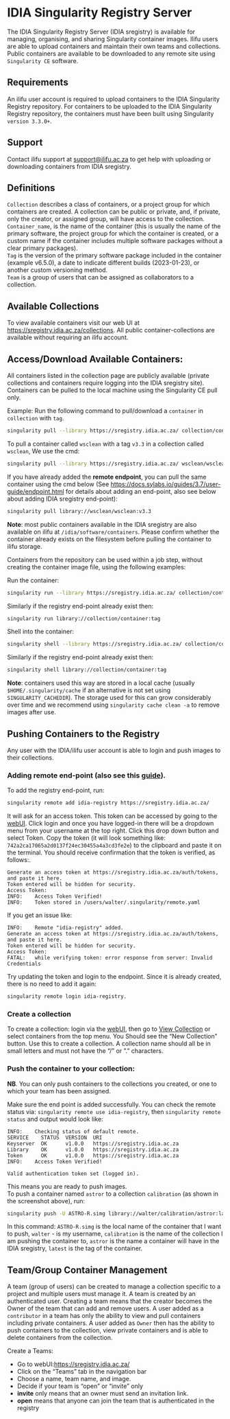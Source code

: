 # IDIA Singularity Registry Server 

The IDIA Singularity Registry Server (IDIA sregistry) is available for managing, organising, and sharing Singularity container images. Ilifu users are able to upload containers and maintain their own teams and collections. Public containers are available to be downloaded to any remote site using `Singularity CE` software.

## Requirements

An ilifu user account is required to upload containers to the IDIA Singularity Registry repository.
For containers to be uploaded to the IDIA Singularity Registry repository, the containers must have been built using Singularity `version 3.3.0+`.

## Support
Contact ilifu support at support@ilifu.ac.za to get help with uploading or downloading containers from IDIA sregistry.

## Definitions
`Collection` describes a class of containers, or a project group for which containers are created. A collection can be public or private, and, if private, only the creator, or assigned group, will have access to the collection.<br />
`Container_name`, is the name of the container (this is usually the name of the primary software, the project group for which the container is created, or a custom name if the container includes multiple software packages without a clear primary packages).<br />
`Tag` is the version of the primary software package included in the container (example v6.5.0), a date to indicate different builds (2023-01-23), or another custom versioning method.<br />
`Team` is a group of users that can be assigned as collaborators to a collection.

## Available Collections
To view available containers visit our web UI at https://sregistry.idia.ac.za/collections. All public container-collections are available without requiring an ilifu account.

## Access/Download Available Containers:
All containers listed in the collection page are publicly available (private collections and containers require logging into the IDIA sregistry site). Containers can be pulled to the local machine using the Singularity CE pull only. 

Example:
Run the following command to pull/download a `container` in `collection` with `tag`.
```bash
singularity pull --library https://sregistry.idia.ac.za/ collection/container:tag
```
To pull a container called `wsclean` with a tag `v3.3` in a collection called `wsclean`, We use the cmd:
```bash
singularity pull --library https://sregistry.idia.ac.za/ wsclean/wsclean:v3.3
```

If you have already added the **remote endpoint**, you can pull the same container using the cmd below (See https://docs.sylabs.io/guides/3.7/user-guide/endpoint.html for details about adding an end-point, also see below about adding IDIA sregistry end-point):
```bash
singularity pull library://wsclean/wsclean:v3.3
```
**Note**: most public containers available in the IDIA sregistry are also available on ilifu at `/idia/software/containers`. Please confirm whether the container already exists on the filesystem before pulling the container to ilifu storage. 

Containers from the repository can be used within a job step, without creating the container image file, using the following examples: 

Run the container:
```bash
singularity run --library https://sregistry.idia.ac.za/ collection/container:tag
```
Similarly if the registry end-point already exist then:
```bash
singularity run library://collection/container:tag
```
Shell into the container:
```bash
singularity shell --library https://sregistry.idia.ac.za/ collection/container:tag
```
Similarly if the registry end-point already exist then:
```bash
singularity shell library://collection/container:tag
```
**Note**: containers used this way are stored in a local cache (usually `$HOME/.singularity/cache` if an alternative is not set using `SINGULARITY_CACHEDIR`). The storage used for this can grow considerably over time and we recommend using `singularity cache clean -a` to remove images after use.
 

## Pushing Containers to the Registry
Any user with the IDIA/ilifu user account is able to login and push images to their collections.

### Adding remote end-point (also see this [guide](https://docs.sylabs.io/guides/3.7/user-guide/endpoint.html)).

To add the registry end-point, run:
```bash
singularity remote add idia-registry https://sregistry.idia.ac.za/
```
It will ask for an access token. This token can be accessed by going to the [webUI](https://sregistry.idia.ac.za). Click login and once you have logged-in there will be a dropdown menu from your username at the top right. Click this drop down button and select Token. Copy the token (it will look something like: `742a2ca17065a2d0137f24ec30455a4a3cd3fe2e`) to the clipboard and paste it on the terminal. You should receive confirmation that the token is verified, as follows:.
```
Generate an access token at https://sregistry.idia.ac.za/auth/tokens, and paste it here.
Token entered will be hidden for security.
Access Token: 
INFO:    Access Token Verified!
INFO:    Token stored in /users/walter/.singularity/remote.yaml
```

If you get an issue like:
```
INFO:    Remote "idia-registry" added.
Generate an access token at https://sregistry.idia.ac.za/auth/tokens, and paste it here.
Token entered will be hidden for security.
Access Token: 
FATAL:   while verifying token: error response from server: Invalid Credentials
```
Try updating the token and login to the endpoint. Since it is already created, there is no need to add it again:
```bash
singularity remote login idia-registry.
```

### Create a collection
To create a collection: login via the [webUI](https://sregistry.idia.ac.za), then go to [View Collection](https://sregistry.idia.ac.za/collections) or select containers from the top menu. You Should see the “New Collection” button. Use this to create a collection. A collection name should all be in small letters and must not have the “/” or ”.” characters.

### Push the container to your collection:
**NB**. You can only push containers to the collections you created, or one to which your team has been assigned.

Make sure the end point is added successfully. 
You can check the remote status via: `singularity remote use idia-registry`, then `singularity remote status` and output would look like:
```
INFO:    Checking status of default remote.
SERVICE    STATUS  VERSION  URI
Keyserver  OK      v1.0.0   https://sregistry.idia.ac.za
Library    OK      v1.0.0   https://sregistry.idia.ac.za
Token      OK      v1.0.0   https://sregistry.idia.ac.za
INFO:    Access Token Verified!

Valid authentication token set (logged in).
```
This means you are ready to push images.<br />
To push a container named `astror` to a collection `calibration` (as shown in the screenshot above), run:
```bash
singularity push -U ASTRO-R.simg library://walter/calibration/astror:latest
```
In this command: `ASTRO-R.simg` is the local name of the container that I want to push, `walter` - is my username, `calibration` is the name of the collection I am pushing the container to, `astror` is the name a container will have in the IDIA sregistry, `latest` is the tag of the container. 

## Team/Group Container Management
A team (group of users) can be created to manage a collection specific to a project and multiple users must manage it. A team is created by an authenticated user. Creating a team means that the creator becomes the Owner of the team that can add and remove users. A user added as a `contributor` in a team has only the ability to view and pull containers including private containers. A user added as `Owner` then has the ability to push containers to the collection, view private containers and is able to delete containers from the collection.

Create a Teams:
- Go to webUI:https://sregistry.idia.ac.za/
- Click on the “Teams” tab in the navigation bar
- Choose a name, team name, and image.
- Decide if your team is “open” or “invite” only
- **invite** only means that an owner must send an invitation link.
- **open** means that anyone can join the team that is authenticated in the registry